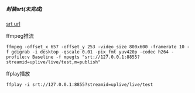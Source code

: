##### 封装srt(未完成)

[srt url](https://github.com/Haivision/srt/blob/master/docs/features/access-control.md)  

ffmpeg推流
```
ffmpeg -offset_x 657 -offset_y 253 -video_size 800x600 -framerate 10 -f gdigrab -i desktop -qscale 0.01 -pix_fmt yuv420p -codec h264 -profile:v Baseline -f mpegts "srt://127.0.0.1:8855?streamid=uplive/live/test,m=publish"
```

ffplay播放
```
ffplay -i srt://127.0.0.1:8855?streamid=uplive/live/test
```

